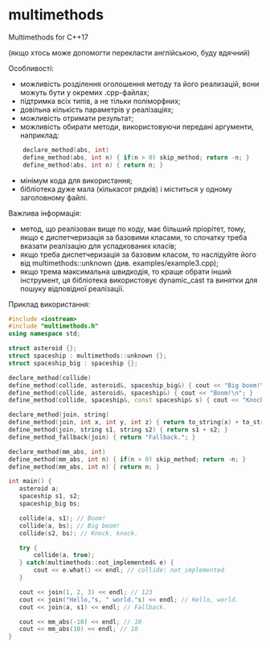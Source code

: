# multimethods
Multimethods for C++17

(якщо хтось може допомогти перекласти англійською, буду вдячний)

Особливості:

* можливість розділення оголошення методу та його реализацій, вони можуть бути у окремих .cpp-файлах;
* підтримка всіх типів, а не тільки поліморфних;
* довільна кількість параметрів у реалізаціях;
* можливість отримати результат;
* можливість обирати методи, використовуючи передані аргументи, наприклад:
```C++
    declare_method(abs, int)
    define_method(abs, int n) { if(n > 0) skip_method; return -n; }
    define_method(abs, int n) { return n; }
```
* мінімум кода для використання;
* бібліотека дуже мала (кількасот рядків) і міститься у одному заголовному файлі.

Важлива інформація:

* метод, що реалізован вище по коду, має більший пріорітет, тому, якщо є диспетчеризація за базовими класами, то спочатку треба вказати реалізацію для успадкованих класів;
* якщо треба диспетчеризація за базовим класом, то наслідуйте його від multimethods::unknown (див. examples/example3.cpp);
* якщо трема максимальна швидкодія, то краще обрати інший інструмент, ця бібліотека використовує dynamic_cast та винятки для пошуку відповідної реалізації.

Приклад використання:

```C++
#include <iostream>
#include "multimethods.h"
using namespace std;

struct asteroid {};
struct spaceship : multimethods::unknown {};
struct spaceship_big : spaceship {};

declare_method(collide)
define_method(collide, asteroid&, spaceship_big&) { cout << "Big boom!\n"; }
define_method(collide, asteroid&, spaceship&) { cout << "Boom!\n"; }
define_method(collide, spaceship&, const spaceship& s) { cout << "Knock, knock.\n"; }

declare_method(join, string)
define_method(join, int x, int y, int z) { return to_string(x) + to_string(y) + to_string(z); }
define_method(join, string s1, string s2) { return s1 + s2; }
define_method_fallback(join) { return "Fallback."; }

declare_method(mm_abs, int)
define_method(mm_abs, int n) { if(n > 0) skip_method; return -n; }
define_method(mm_abs, int n) { return n; }

int main() {
   asteroid a;
   spaceship s1, s2;
   spaceship_big bs;

   collide(a, s1); // Boom!
   collide(a, bs); // Big boom!
   collide(s2, bs); // Knock, knock.

   try {
       collide(a, true);
   } catch(multimethods::not_implemented& e) {
       cout << e.what() << endl; // collide: not_implemented
   }

   cout << join(1, 2, 3) << endl; // 123
   cout << join("Hello,"s, " world."s) << endl; // Hello, world.
   cout << join(a, s1) << endl; // Fallback.

   cout << mm_abs(-10) << endl; // 10
   cout << mm_abs(10) << endl; // 10
}
```
